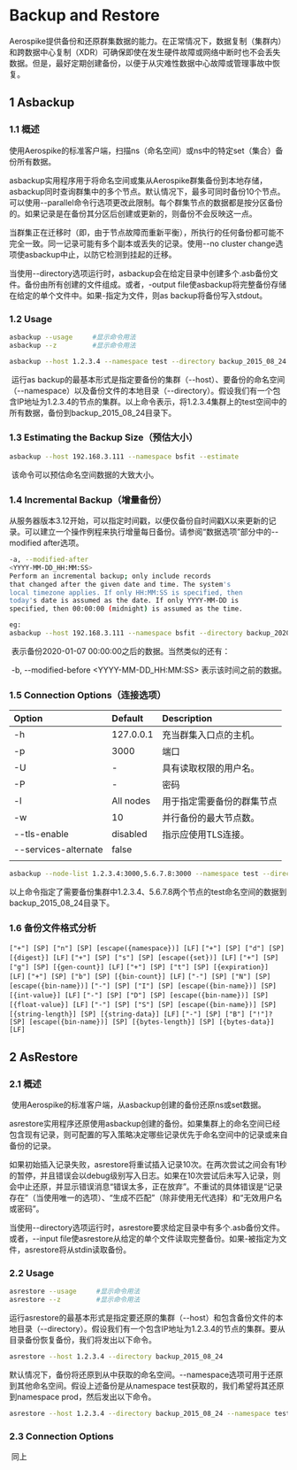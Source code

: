 # Backup and Restore

​		Aerospike提供备份和还原群集数据的能力。在正常情况下，数据复制（集群内）和跨数据中心复制（XDR）可确保即使在发生硬件故障或网络中断时也不会丢失数据。但是，最好定期创建备份，以便于从灾难性数据中心故障或管理事故中恢复。

## 1 Asbackup

### 1.1 概述

​		使用Aerospike的标准客户端，扫描ns（命名空间）或ns中的特定set（集合）备份所有数据。

​		asbackup实用程序用于将命名空间或集从Aerospike群集备份到本地存储，asbackup同时查询群集中的多个节点。默认情况下，最多可同时备份10个节点。可以使用--parallel命令行选项更改此限制。每个群集节点的数据都是按分区备份的。如果记录是在备份其分区后创建或更新的，则备份不会反映这一点。

​		当群集正在迁移时（即，由于节点故障而重新平衡），所执行的任何备份都可能不完全一致。同一记录可能有多个副本或丢失的记录。使用--no cluster change选项使asbackup中止，以防它检测到挂起的迁移。

​		当使用--directory选项运行时，asbackup会在给定目录中创建多个.asb备份文件。备份由所有创建的文件组成。或者，-output file使asbackup将完整备份存储在给定的单个文件中。如果-指定为文件，则as backup将备份写入stdout。

### 1.2 Usage

```bash
asbackup --usage     #显示命令用法
asbackup --z         #显示命令用法
```

```bash
asbackup --host 1.2.3.4 --namespace test --directory backup_2015_08_24
```

​		运行as backup的最基本形式是指定要备份的集群（--host）、要备份的命名空间（--namespace）以及备份文件的本地目录（--directory）。假设我们有一个包含IP地址为1.2.3.4的节点的集群。以上命令表示，将1.2.3.4集群上的test空间中的所有数据，备份到backup_2015_08_24目录下。

### 1.3 Estimating the Backup Size（预估大小）



```bash
asbackup --host 192.168.3.111 --namespace bsfit --estimate
```

​		该命令可以预估命名空间数据的大致大小。

### 1.4 Incremental Backup（增量备份）

​		从服务器版本3.12开始，可以指定时间戳，以便仅备份自时间戳X以来更新的记录。可以建立一个操作例程来执行增量每日备份。请参阅“数据选项”部分中的--modified after选项。

```bash
-a, --modified-after
<YYYY-MM-DD_HH:MM:SS>
Perform an incremental backup; only include records
that changed after the given date and time. The system's
local timezone applies. If only HH:MM:SS is specified, then
today's date is assumed as the date. If only YYYY-MM-DD is
specified, then 00:00:00 (midnight) is assumed as the time.
```

```bash
eg:
asbackup --host 192.168.3.111 --namespace bsfit --directory backup_2020_1_7 --modified-after 2020-01-07
```

​		表示备份2020-01-07 00:00:00之后的数据。当然类似的还有：

​		-b, --modified-before <YYYY-MM-DD_HH:MM:SS>  表示该时间之前的数据。

### 1.5 Connection Options（连接选项）

| Option               | Default   | Description                |
| :------------------- | :-------- | :------------------------- |
| -h                   | 127.0.0.1 | 充当群集入口点的主机。     |
| -p                   | 3000      | 端口                       |
| -U                   | -         | 具有读取权限的用户名。     |
| -P                   | -         | 密码                       |
| -l                   | All nodes | 用于指定需要备份的群集节点 |
| -w                   | 10        | 并行备份的最大节点数。     |
| --tls-enable         | disabled  | 指示应使用TLS连接。        |
| --services-alternate | false     |                            |
|                      |           |                            |

```bash
asbackup --node-list 1.2.3.4:3000,5.6.7.8:3000 --namespace test --directory backup_2015_08_24
```

​		以上命令指定了需要备份集群中1.2.3.4、5.6.7.8两个节点的test命名空间的数据到backup_2015_08_24目录下。

### 1.6 备份文件格式分析

`["+"] [SP] ["n"] [SP] [escape({namespace})] [LF]`
`["+"] [SP] ["d"] [SP] [{digest}] [LF]`
`["+"] [SP] ["s"] [SP] [escape({set})] [LF]`
`["+"] [SP] ["g"] [SP] [{gen-count}] [LF]`
`["+"] [SP] ["t"] [SP] [{expiration}] [LF]`
`["+"] [SP] ["b"] [SP] [{bin-count}] [LF]`
`["-"] [SP] ["N"] [SP] [escape({bin-name})]`
`["-"] [SP] ["I"] [SP] [escape({bin-name})] [SP] [{int-value}] [LF]`
`["-"] [SP] ["D"] [SP] [escape({bin-name})] [SP] [{float-value}] [LF]`
`["-"] [SP] ["S"] [SP] [escape({bin-name})] [SP] [{string-length}] [SP] [{string-data}] [LF]`
`["-"] [SP] ["B"] ["!"]? [SP] [escape({bin-name})] [SP] [{bytes-length}] [SP] [{bytes-data}] [LF]`

## 2 AsRestore

### 2.1 概述

​		使用Aerospike的标准客户端，从asbackup创建的备份还原ns或set数据。

​		asrestore实用程序还原使用asbackup创建的备份。如果集群上的命名空间已经包含现有记录，则可配置的写入策略决定哪些记录优先于命名空间中的记录或来自备份的记录。

​		如果初始插入记录失败，asrestore将重试插入记录10次。在两次尝试之间会有1秒的暂停，并且错误会以debug级别写入日志。如果在10次尝试后未写入记录，则会中止还原，并显示错误消息“错误太多，正在放弃”。不重试的具体错误是“记录存在”（当使用唯一的选项）、“生成不匹配”（除非使用无代选择）和“无效用户名或密码”。

​		当使用--directory选项运行时，asrestore要求给定目录中有多个.asb备份文件。或者，--input file使asrestore从给定的单个文件读取完整备份。如果-被指定为文件，asrestore将从stdin读取备份。

### 2.2 Usage

```bash
asrestore --usage     #显示命令用法
asrestore --z         #显示命令用法
```

​		运行asrestore的最基本形式是指定要还原的集群（--host）和包含备份文件的本地目录（--directory）。假设我们有一个包含IP地址为1.2.3.4的节点的集群。要从目录备份恢复备份，我们将发出以下命令。

```bash
asrestore --host 1.2.3.4 --directory backup_2015_08_24
```

​		默认情况下，备份将还原到从中获取的命名空间。--namespace选项可用于还原到其他命名空间。假设上述备份是从namespace test获取的，我们希望将其还原到namespace prod，然后发出以下命令。

```bash
asrestore --host 1.2.3.4 --directory backup_2015_08_24 --namespace test,prod
```

### 2.3 Connection Options

​		同上